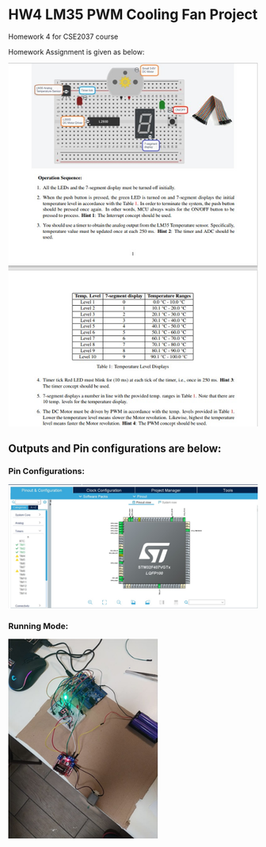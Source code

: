 # HW4 LM35 PWM Cooling Fan Project
 Homework 4 for CSE2037 course

Homework Assignment is given as below:


 ![banner resmi](https://github.com/YavuzSelimKiziltas/HW4-LM35-PWM-Cooling-Fan-Project/blob/main/Images/Assignment.jpg)
 
 ## Outputs and Pin configurations are below:
 
 ### Pin Configurations:
 <img src="https://github.com/YavuzSelimKiziltas/HW4-LM35-PWM-Cooling-Fan-Project/blob/main/Images/Pinout%20Configurations.jpg" >
 
 ### Running Mode:
 <img src="https://github.com/YavuzSelimKiziltas/HW4-LM35-PWM-Cooling-Fan-Project/blob/main/Images/Mode%201.jpg" width=60% height=60%>
 
 
